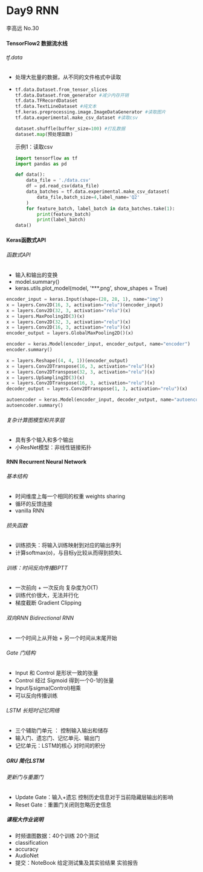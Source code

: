 # Day9 RNN

李高远 No.30

#### TensorFlow2 数据流水线

###### tf.data 

- 处理大批量的数据，从不同的文件格式中读取

- ```python
  tf.data.Dataset.from_tensor_slices
  tf.data.Dataset.from_generator #减少内存开销
  tf.data.TFRecordDataset 
  tf.data.TextLineDataset #纯文本
  tf.keras.preprocessing.image.ImageDataGenerator #读取图片
  tf.data.experimental.make_csv_dataset #读取csv
  ```

  ```python
  dataset.shuffle(buffer_size=100) #打乱数据
  dataset.map(预处理函数)
  ```

  示例1：读取csv

  ```python
  import tensorflow as tf
  import pandas as pd
  
  def data():
      data_file = './data.csv'
      df = pd.read_csv(data_file)
      data_batches = tf.data.experimental.make_csv_dataset(
          data_file,batch_size=4,label_name='Q2'
      )
      for feature_batch, label_batch in data_batches.take(1):
          print(feature_batch)
          print(label_batch)
  data()
  ```

#### Keras函数式API

###### 函数式API

- 输入和输出的变换
- model.summary()
- keras.utils.plot_model(model, '***.png', show_shapes = True)

```python
encoder_input = keras.Input(shape=(28, 28, 1), name="img")
x = layers.Conv2D(16, 3, activation="relu")(encoder_input)
x = layers.Conv2D(32, 3, activation="relu")(x)
x = layers.MaxPooling2D(3)(x)
x = layers.Conv2D(32, 3, activation="relu")(x)
x = layers.Conv2D(16, 3, activation="relu")(x)
encoder_output = layers.GlobalMaxPooling2D()(x)

encoder = keras.Model(encoder_input, encoder_output, name="encoder")
encoder.summary()

x = layers.Reshape((4, 4, 1))(encoder_output)
x = layers.Conv2DTranspose(16, 3, activation="relu")(x)
x = layers.Conv2DTranspose(32, 3, activation="relu")(x)
x = layers.UpSampling2D(3)(x)
x = layers.Conv2DTranspose(16, 3, activation="relu")(x)
decoder_output = layers.Conv2DTranspose(1, 3, activation="relu")(x)

autoencoder = keras.Model(encoder_input, decoder_output, name="autoencoder")
autoencoder.summary()
```

###### 复杂计算图模型和共享层

- 具有多个输入和多个输出
- 小ResNet模型：非线性链接拓扑

#### RNN Recurrent Neural Network

###### 基本结构

- 时间维度上每一个相同的权重 weights sharing
- 循环的反馈连接
- vanilla RNN

###### 损失函数

- 训练损失：将输入训练映射到对应的输出序列
- 计算softmax(o)，与目标y比较从而得到损失L

###### 训练：时间反向传播BPTT

- 一次前向  +  一次反向   复杂度为O(T)
- 训练代价很大，无法并行化
- 梯度截断 Gradient Clipping 

###### 双向RNN Bidirectional RNN

- 一个时间上从开始 + 另一个时间从末尾开始

###### Gate 门结构

- Input 和 Control 是形状一致的张量
- Control 经过 Sigmoid 得到一个0-1的张量
- Input与sigma(Control)相乘
- 可以反向传播训练

###### LSTM 长短时记忆网络

- 三个辅助门单元 ： 控制输入输出和储存
- 输入门、遗忘门、记忆单元、输出门
- 记忆单元：LSTM的核心  对时间的积分

##### GRU 简化LSTM

###### 更新门与重置门

- Update Gate：输入+遗忘   控制历史信息对于当前隐藏层输出的影响
- Reset Gate：重置门关闭则忽略历史信息

##### 课程大作业说明

- 时频谱图数据：40个训练 20个测试
- classification 
- accuracy
- AudioNet
- 提交：NoteBook 给定测试集及其实验结果  实验报告  